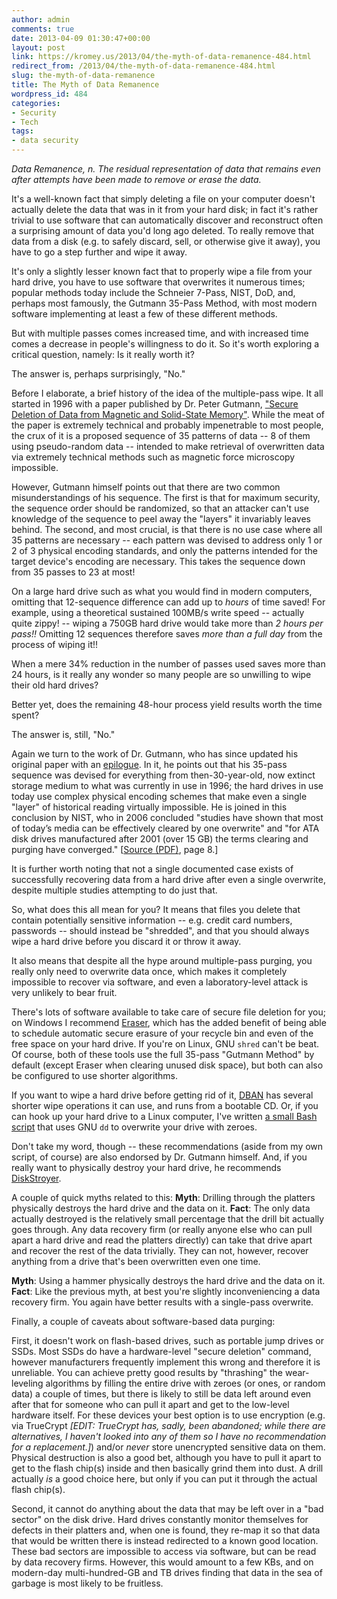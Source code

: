 ```yaml
---
author: admin
comments: true
date: 2013-04-09 01:30:47+00:00
layout: post
link: https://kromey.us/2013/04/the-myth-of-data-remanence-484.html
redirect_from: /2013/04/the-myth-of-data-remanence-484.html
slug: the-myth-of-data-remanence
title: The Myth of Data Remanence
wordpress_id: 484
categories:
- Security
- Tech
tags:
- data security
---
```


_Data Remanence, n.
The residual representation of data that remains even after attempts have been made to remove or erase the data._

It's a well-known fact that simply deleting a file on your computer doesn't actually delete the data that was in it from your hard disk; in fact it's rather trivial to use software that can automatically discover and reconstruct often a surprising amount of data you'd long ago deleted. To really remove that data from a disk (e.g. to safely discard, sell, or otherwise give it away), you have to go a step further and wipe it away.

It's only a slightly lesser known fact that to properly wipe a file from your hard drive, you have to use software that overwrites it numerous times; popular methods today include the Schneier 7-Pass, NIST, DoD, and, perhaps most famously, the Gutmann 35-Pass Method, with most modern software implementing at least a few of these different methods.

But with multiple passes comes increased time, and with increased time comes a decrease in people's willingness to do it. So it's worth exploring a critical question, namely: Is it really worth it?

The answer is, perhaps surprisingly, "No."

Before I elaborate, a brief history of the idea of the multiple-pass wipe. It all started in 1996 with a paper published by Dr. Peter Gutmann, ["Secure Deletion of Data from Magnetic and Solid-State Memory"](http://www.cs.auckland.ac.nz/~pgut001/pubs/secure_del.html). While the meat of the paper is extremely technical and probably impenetrable to most people, the crux of it is a proposed sequence of 35 patterns of data -- 8 of them using pseudo-random data -- intended to make retrieval of overwritten data via extremely technical methods such as magnetic force microscopy impossible.

However, Gutmann himself points out that there are two common misunderstandings of his sequence. The first is that for maximum security, the sequence order should be randomized, so that an attacker can't use knowledge of the sequence to peel away the "layers" it invariably leaves behind. The second, and most crucial, is that there is no use case where all 35 patterns are necessary -- each pattern was devised to address only 1 or 2 of 3 physical encoding standards, and only the patterns intended for the target device's encoding are necessary. This takes the sequence down from 35 passes to 23 at most!

On a large hard drive such as what you would find in modern computers, omitting that 12-sequence difference can add up to _hours_ of time saved! For example, using a theoretical sustained 100MB/s write speed -- actually quite zippy! -- wiping a 750GB hard drive would take more than _2 hours per pass!!_ Omitting 12 sequences therefore saves _more than a full day_ from the process of wiping it!!

When a mere 34% reduction in the number of passes used saves more than 24 hours, is it really any wonder so many people are so unwilling to wipe their old hard drives?

Better yet, does the remaining 48-hour process yield results worth the time spent?

The answer is, still, "No."

Again we turn to the work of Dr. Gutmann, who has since updated his original paper with an [epilogue](http://www.cs.auckland.ac.nz/~pgut001/pubs/secure_del.html#Epilogue). In it, he points out that his 35-pass sequence was devised for everything from then-30-year-old, now extinct storage medium to what was currently in use in 1996; the hard drives in use today use complex physical encoding schemes that make even a single "layer" of historical reading virtually impossible. He is joined in this conclusion by NIST, who in 2006 concluded "studies have shown that most of today’s media can be effectively cleared by one overwrite" and "for ATA disk drives manufactured after 2001 (over 15 GB) the terms clearing and purging have converged." [[Source (PDF)](http://csrc.nist.gov/publications/nistpubs/800-88/NISTSP800-88_with-errata.pdf), page 8.]

It is further worth noting that not a single documented case exists of successfully recovering data from a hard drive after even a single overwrite, despite multiple studies attempting to do just that.

So, what does this all mean for you? It means that files you delete that contain potentially sensitive information -- e.g. credit card numbers, passwords -- should instead be "shredded", and that you should always wipe a hard drive before you discard it or throw it away.

It also means that despite all the hype around multiple-pass purging, you really only need to overwrite data once, which makes it completely impossible to recover via software, and even a laboratory-level attack is very unlikely to bear fruit.

There's lots of software available to take care of secure file deletion for you; on Windows I recommend [Eraser](http://eraser.heidi.ie/), which has the added benefit of being able to schedule automatic secure erasure of your recycle bin and even of the free space on your hard drive. If you're on Linux, GNU `shred` can't be beat. Of course, both of these tools use the full 35-pass "Gutmann Method" by default (except Eraser when clearing unused disk space), but both can also be configured to use shorter algorithms.

If you want to wipe a hard drive before getting rid of it, [DBAN](http://www.dban.org/) has several shorter wipe operations it can use, and runs from a bootable CD. Or, if you can hook up your hard drive to a Linux computer, I've written [a small Bash script](https://gist.github.com/Kromey/5306511) that uses GNU `dd` to overwrite your drive with zeroes.

Don't take my word, though -- these recommendations (aside from my own script, of course) are also endorsed by Dr. Gutmann himself. And, if you really want to physically destroy your hard drive, he recommends [DiskStroyer](http://www.diskstroyer.com/Home.html).

A couple of quick myths related to this:
**Myth**: Drilling through the platters physically destroys the hard drive and the data on it.
**Fact**: The only data actually destroyed is the relatively small percentage that the drill bit actually goes through. Any data recovery firm (or really anyone else who can pull apart a hard drive and read the platters directly) can take that drive apart and recover the rest of the data trivially. They can not, however, recover anything from a drive that's been overwritten even one time.

**Myth**: Using a hammer physically destroys the hard drive and the data on it.
**Fact**: Like the previous myth, at best you're slightly inconveniencing a data recovery firm. You again have better results with a single-pass overwrite.

Finally, a couple of caveats about software-based data purging:

First, it doesn't work on flash-based drives, such as portable jump drives or SSDs. Most SSDs do have a hardware-level "secure deletion" command, however manufacturers frequently implement this wrong and therefore it is unreliable. You can achieve pretty good results by "thrashing" the wear-leveling algorithms by filling the entire drive with zeroes (or ones, or random data) a couple of times, but there is likely to still be data left around even after that for someone who can pull it apart and get to the low-level hardware itself. For these devices your best option is to use encryption (e.g. via TrueCrypt _[EDIT: TrueCrypt has, sadly, been abandoned; while there are alternatives, I haven't looked into any of them so I have no recommendation for a replacement.]_) and/or _never_ store unencrypted sensitive data on them. Physical destruction is also a good bet, although you have to pull it apart to get to the flash chip(s) inside and then basically grind them into dust. A drill actually _is_ a good choice here, but only if you can put it through the actual flash chip(s).

Second, it cannot do anything about the data that may be left over in a "bad sector" on the disk drive. Hard drives constantly monitor themselves for defects in their platters and, when one is found, they re-map it so that data that would be written there is instead redirected to a known good location. These bad sectors are impossible to access via software, but can be read by data recovery firms. However, this would amount to a few KBs, and on modern-day multi-hundred-GB and TB drives finding that data in the sea of garbage is most likely to be fruitless.
